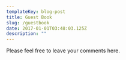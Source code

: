 ```yaml
---
templateKey: blog-post
title: Guest Book
slug: /guestbook
date: 2017-01-01T03:48:03.125Z
description: ""
---
```


Please feel free to leave your comments here.
